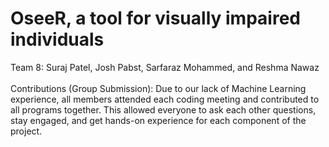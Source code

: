 # OseeR, a tool for visually impaired individuals
Team 8: Suraj Patel, Josh Pabst, Sarfaraz Mohammed, and Reshma Nawaz 
<br />
<br />
Contributions (Group Submission): Due to our lack of Machine Learning experience, all members attended each coding meeting and contributed to all programs together. This allowed everyone to ask each other questions, stay engaged, and get hands-on experience for each component of the project.
